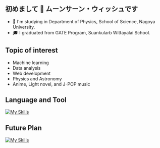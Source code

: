 ## 初めまして 👋 ムーンサーン・ウィッシュです
 - :school: I'm studying in Department of Physics, School of Science, Nagoya University.  
 - :mortar_board: I graduated from GATE Program, Suankularb Wittayalai School.
## Topic of interest
  - Machine learning
  - Data analysis
  - Web development
  - Physics and Astronomy
  - Anime, Light novel, and J-POP music
## Language and Tool
[![My Skills](https://skillicons.dev/icons?i=c,py,html,css,js,java,latex,git,sklearn,tensorflow&theme=dark)](https://skillicons.dev)
## Future Plan
[![My Skills](https://skillicons.dev/icons?i=opencv,r,cpp&theme=dark)](https://skillicons.dev)

<!--
**Akari47/Akari47** is a ✨ _special_ ✨ repository because its `README.md` (this file) appears on your GitHub profile.

Here are some ideas to get you started:

- 🔭 I’m currently working on ...
- 🌱 I’m currently learning ...
- 👯 I’m looking to collaborate on ...
- 🤔 I’m looking for help with ...
- 💬 Ask me about ...
- 📫 How to reach me: ...
- 😄 Pronouns: ...
- ⚡ Fun fact: ...
-->
